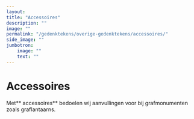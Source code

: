 ```yaml
---
layout: 
title: "Accessoires"
description: ""
image: ""
permalink: "/gedenktekens/overige-gedenktekens/accessoires/"
side_image: ""
jumbotron:
    image: ""
    text: ""
---
```


# Accessoires

Met** accessoires** bedoelen wij aanvullingen voor bij grafmonumenten zoals graflantaarns.